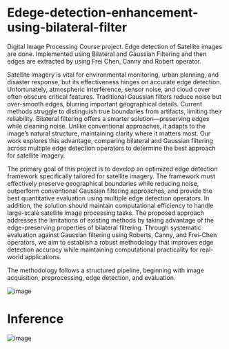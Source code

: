 # Edege-detection-enhancement-using-bilateral-filter
Digital Image Processing Course project. Edge detection of Satellite images are done. Implemented using Bilateral and Gaussian Filtering and then edges are extracted by using Frei Chen, Canny and Robert operator.


Satellite imagery is vital for environmental monitoring, urban planning, and disaster response, but its effectiveness hinges on
accurate edge detection. Unfortunately, atmospheric interference, sensor noise, and cloud cover often obscure critical features.
Traditional Gaussian filters reduce noise but over-smooth edges, blurring important geographical details. Current methods
struggle to distinguish true boundaries from artifacts, limiting their reliability.
Bilateral filtering offers a smarter solution—preserving edges while cleaning noise. Unlike conventional approaches, it adapts
to the image’s natural structure, maintaining clarity where it matters most. Our work explores this advantage, comparing bilateral
and Gaussian filtering across multiple edge detection operators to determine the best approach for satellite imagery.


The primary goal of this project is to develop an optimized edge detection framework specifically tailored for satellite
imagery. The framework must effectively preserve geographical boundaries while reducing noise, outperform conventional
Gaussian filtering approaches, and provide the best quantitative evaluation using multiple edge detection operators. In addition,
the solution should maintain computational efficiency to handle large-scale satellite image processing tasks.
The proposed approach addresses the limitations of existing methods by taking advantage of the edge-preserving properties
of bilateral filtering. Through systematic evaluation against Gaussian filtering using Roberts, Canny, and Frei-Chen operators,
we aim to establish a robust methodology that improves edge detection accuracy while maintaining computational practicality
for real-world applications.

The methodology follows a structured pipeline, beginning with image acquisition, preprocessing, edge detection, and
evaluation.

![image](https://github.com/user-attachments/assets/34066d33-7178-4589-8982-91568d465435)


# Inference


![image](https://github.com/user-attachments/assets/3adfdafa-092e-4641-a357-5a373ab04f62)

